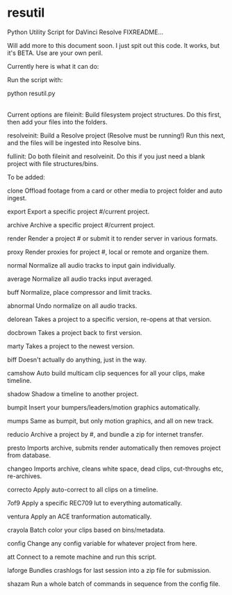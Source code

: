 # resutil
Python Utility Script for DaVinci Resolve
FIXREADME...

Will add more to this document soon.
I just spit out this code. It works, but it's BETA.
Use are your own peril.

Currently here is what it can do:

Run the script with:

python resutil.py <option>

Current options are
fileinit: Build filesystem project structures.
              Do this first, then add your files into the folders.

resolveinit: Build a Resolve project (Resolve must be running!)
              Run this next, and the files will be ingested into Resolve bins.
              
fullinit: Do both fileinit and resolveinit.
              Do this if you just need a blank project with file structures/bins.

To be added:

clone 
Offload footage from a card or other media to project folder and auto ingest.

export 
Export a specific project #/current project.

archive 
Archive a specific project #/current project.

render 
Render a project # or submit it to render server in various formats.

proxy 
Render proxies for project #, local or remote and organize them.

normal
Normalize all audio tracks to input gain individually.

average
Normalize all audio tracks input averaged.

buff
Normalize, place compressor and limit tracks.

abnormal
Undo normalize on all audio tracks.

delorean
Takes a project to a specific version, re-opens at that version.

docbrown
Takes a project back to first version.

marty
Takes a project to the newest version.

biff
Doesn't actually do anything, just in the way.

camshow
Auto build multicam clip sequences for all your clips, make timeline.

shadow
Shadow a timeline to another project.

bumpit
Insert your bumpers/leaders/motion graphics automatically.

mumps
Same as bumpit, but only motion graphics, and all on new track.

reducio
Archive a project by #, and bundle a zip for internet transfer.

presto
Imports archive, submits render automatically then removes project from database.

changeo
Imports archive, cleans white space, dead clips, cut-throughs etc, re-archives.

correcto
Apply auto-correct to all clips on a timeline.

7of9
Apply a specific REC709 lut to everything automatically.

ventura
Apply an ACE tranformation automatically.

crayola
Batch color your clips based on bins/metadata.

config
Change any config variable for whatever project from here.

att
Connect to a remote machine and run this script.

laforge
Bundles crashlogs for last session into a zip file for submission.

shazam
Run a whole batch of commands in sequence from the config file.
